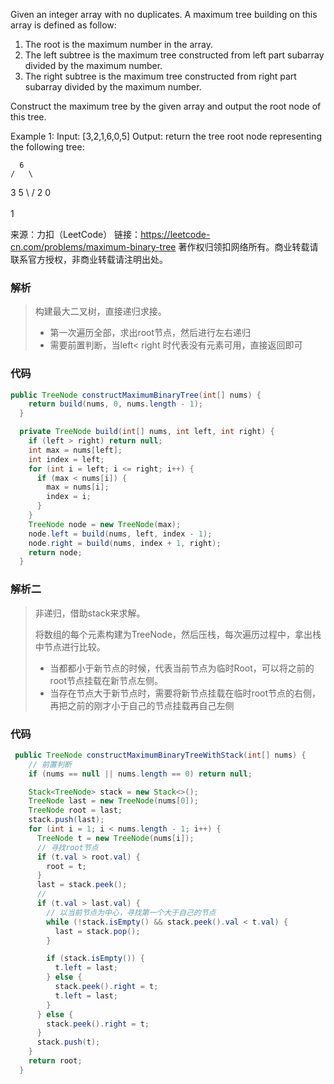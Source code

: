 Given an integer array with no duplicates. A maximum tree building on this array is defined as follow:

1. The root is the maximum number in the array.
2. The left subtree is the maximum tree constructed from left part subarray divided by the maximum number.
3. The right subtree is the maximum tree constructed from right part subarray divided by the maximum number.

Construct the maximum tree by the given array and output the root node of this tree.



Example 1:
Input: [3,2,1,6,0,5]
Output: return the tree root node representing the following tree:

      6
    /   \
   3     5
    \    / 
     2  0   
       \
        1

来源：力扣（LeetCode）
链接：https://leetcode-cn.com/problems/maximum-binary-tree
著作权归领扣网络所有。商业转载请联系官方授权，非商业转载请注明出处。





### 解析

> 构建最大二叉树，直接递归求接。
>
> - 第一次遍历全部，求出root节点，然后进行左右递归
> - 需要前置判断，当left< right 时代表没有元素可用，直接返回即可



### 代码

```java
public TreeNode constructMaximumBinaryTree(int[] nums) {
    return build(nums, 0, nums.length - 1);
  }

  private TreeNode build(int[] nums, int left, int right) {
    if (left > right) return null;
    int max = nums[left];
    int index = left;
    for (int i = left; i <= right; i++) {
      if (max < nums[i]) {
        max = nums[i];
        index = i;
      }
    }
    TreeNode node = new TreeNode(max);
    node.left = build(nums, left, index - 1);
    node.right = build(nums, index + 1, right);
    return node;
  }
```



### 解析二

> 非递归，借助stack来求解。
>
> 将数组的每个元素构建为TreeNode，然后压栈，每次遍历过程中，拿出栈中节点进行比较。
>
> - 当都都小于新节点的时候，代表当前节点为临时Root，可以将之前的root节点挂载在新节点左侧。
> - 当存在节点大于新节点时，需要将新节点挂载在临时root节点的右侧，再把之前的刚才小于自己的节点挂载再自己左侧

### 代码

```java
 public TreeNode constructMaximumBinaryTreeWithStack(int[] nums) {
    // 前置判断
    if (nums == null || nums.length == 0) return null;

    Stack<TreeNode> stack = new Stack<>();
    TreeNode last = new TreeNode(nums[0]);
    TreeNode root = last;
    stack.push(last);
    for (int i = 1; i < nums.length - 1; i++) {
      TreeNode t = new TreeNode(nums[i]);
      // 寻找root节点
      if (t.val > root.val) {
        root = t;
      }
      last = stack.peek();
      //
      if (t.val > last.val) {
        // 以当前节点为中心，寻找第一个大于自己的节点
        while (!stack.isEmpty() && stack.peek().val < t.val) {
          last = stack.pop();
        }

        if (stack.isEmpty()) {
          t.left = last;
        } else {
          stack.peek().right = t;
          t.left = last;
        }
      } else {
        stack.peek().right = t;
      }
      stack.push(t);
    }
    return root;
  }
```

